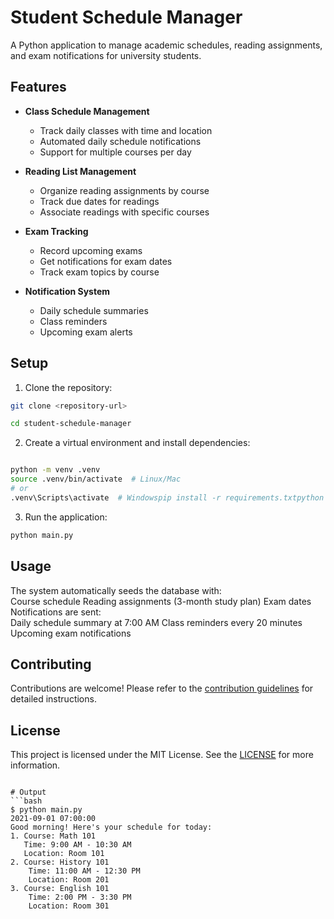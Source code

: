 # Student Schedule Manager

A Python application to manage academic schedules, reading assignments, and exam notifications for university students.

## Features

- **Class Schedule Management**
  - Track daily classes with time and location
  - Automated daily schedule notifications
  - Support for multiple courses per day

- **Reading List Management**
  - Organize reading assignments by course
  - Track due dates for readings
  - Associate readings with specific courses

- **Exam Tracking**
  - Record upcoming exams
  - Get notifications for exam dates
  - Track exam topics by course

- **Notification System**
  - Daily schedule summaries
  - Class reminders
  - Upcoming exam alerts

## Setup

1. Clone the repository:
```bash
git clone <repository-url>

cd student-schedule-manager
```

2. Create a virtual environment and install dependencies:
```bash

python -m venv .venv
source .venv/bin/activate  # Linux/Mac
# or
.venv\Scripts\activate  # Windowspip install -r requirements.txtpython main.py
```

3. Run the application:
```bash
python main.py
```

## Usage
The system automatically seeds the database with:  
Course schedule
Reading assignments (3-month study plan)
Exam dates
Notifications are sent:  
Daily schedule summary at 7:00 AM
Class reminders every 20 minutes
Upcoming exam notifications

## Contributing
Contributions are welcome! Please refer to the [contribution guidelines](CONTRIBUTING.md) for detailed instructions.

## License
This project is licensed under the MIT License. See the [LICENSE](LICENSE) for more information.
```

# Output
```bash
$ python main.py
2021-09-01 07:00:00
Good morning! Here's your schedule for today:
1. Course: Math 101
   Time: 9:00 AM - 10:30 AM
   Location: Room 101
2. Course: History 101
    Time: 11:00 AM - 12:30 PM
    Location: Room 201
3. Course: English 101
    Time: 2:00 PM - 3:30 PM
    Location: Room 301
````


